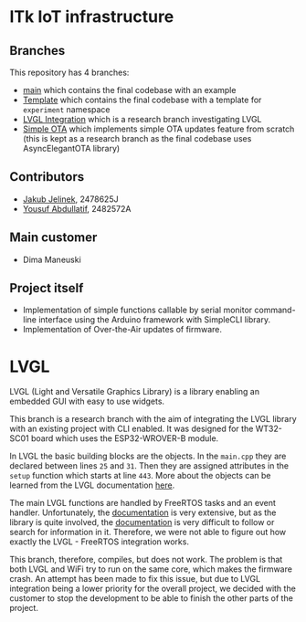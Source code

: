 # ITk IoT infrastructure

## Branches
This repository has 4 branches:
- [main](https://stgit.dcs.gla.ac.uk/team-project-h/2021/cs34/itk_iot_infrastructure) which contains the final codebase with an example
- [Template](https://stgit.dcs.gla.ac.uk/team-project-h/2021/cs34/itk_iot_infrastructure/-/tree/Template) which contains the final codebase with a template for `experiment` namespace
- [LVGL Integration](https://stgit.dcs.gla.ac.uk/team-project-h/2021/cs34/itk_iot_infrastructure/-/tree/LVGL_integration) which is a research branch investigating LVGL
- [Simple OTA](https://stgit.dcs.gla.ac.uk/team-project-h/2021/cs34/itk_iot_infrastructure/-/tree/Simple_OTA) which implements simple OTA updates feature from scratch (this is kept as a research branch as the final codebase uses AsyncElegantOTA library)

## Contributors
- [Jakub Jelinek](https://stgit.dcs.gla.ac.uk/2478625j), 2478625J
- [Yousuf Abdullatif](https://stgit.dcs.gla.ac.uk/2482572a), 2482572A

## Main customer
- Dima Maneuski


## Project itself
- Implementation of simple functions callable by serial monitor command-line interface using the Arduino framework with SimpleCLI library.
- Implementation of Over-the-Air updates of firmware.

# LVGL
LVGL (Light and Versatile Graphics Library) is a library enabling an embedded GUI with easy to use widgets.

This branch is a research branch with the aim of integrating the LVGL library with an existing project with CLI enabled. It was designed for the WT32-SC01 board which uses the ESP32-WROVER-B module.

In LVGL the basic building blocks are the objects. In the `main.cpp` they are declared between lines `25` and `31`. Then they are assigned attributes in the `setup` function which starts at line `443`. More about the objects can be learned from the LVGL documentation [here](https://docs.lvgl.io/master/overview/object.html).

The main LVGL functions are handled by FreeRTOS tasks and an event handler. Unfortunately, the [documentation](https://docs.lvgl.io/master/index.html) is very extensive, but as the library is quite involved, the [documentation](https://docs.lvgl.io/master/index.html) is very difficult to follow or search for information in it. Therefore, we were not able to figure out how exactly the LVGL - FreeRTOS integration works.

This branch, therefore, compiles, but does not work. The problem is that both LVGL and WiFi try to run on the same core, which makes the firmware crash. An attempt has been made to fix this issue, but due to LVGL integration being a lower priority for the overall project, we decided with the customer to stop the development to be able to finish the other parts of the project.
